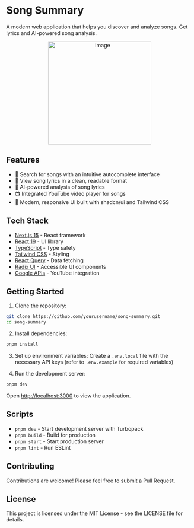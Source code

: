 # Song Summary

A modern web application that helps you discover and analyze songs. Get lyrics and AI-powered song analysis.

<p align="center">
   <img width="278" alt="image" src="https://github.com/user-attachments/assets/15de9c71-ce13-41b5-a827-a80bd14617a8" />
</p>

## Features

- 🎵 Search for songs with an intuitive autocomplete interface
- 📝 View song lyrics in a clean, readable format
- 🤖 AI-powered analysis of song lyrics
- 📺 Integrated YouTube video player for songs
- 💅 Modern, responsive UI built with shadcn/ui and Tailwind CSS

## Tech Stack

- [Next.js 15](https://nextjs.org/) - React framework
- [React 19](https://react.dev/) - UI library
- [TypeScript](https://www.typescriptlang.org/) - Type safety
- [Tailwind CSS](https://tailwindcss.com/) - Styling
- [React Query](https://tanstack.com/query/latest) - Data fetching
- [Radix UI](https://www.radix-ui.com/) - Accessible UI components
- [Google APIs](https://github.com/googleapis/google-api-nodejs-client) - YouTube integration

## Getting Started

1. Clone the repository:

```bash
git clone https://github.com/yourusername/song-summary.git
cd song-summary
```

2. Install dependencies:

```bash
pnpm install
```

3. Set up environment variables:
   Create a `.env.local` file with the necessary API keys (refer to `.env.example` for required variables)

4. Run the development server:

```bash
pnpm dev
```

Open [http://localhost:3000](http://localhost:3000) to view the application.

## Scripts

- `pnpm dev` - Start development server with Turbopack
- `pnpm build` - Build for production
- `pnpm start` - Start production server
- `pnpm lint` - Run ESLint

## Contributing

Contributions are welcome! Please feel free to submit a Pull Request.

## License

This project is licensed under the MIT License - see the LICENSE file for details.
